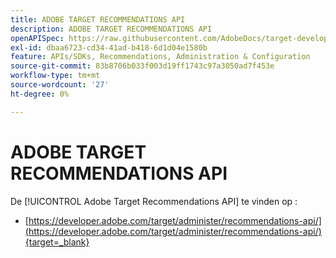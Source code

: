 ```yaml
---
title: ADOBE TARGET RECOMMENDATIONS API
description: ADOBE TARGET RECOMMENDATIONS API
openAPISpec: https://raw.githubusercontent.com/AdobeDocs/target-developers/main/src/models-api.json
exl-id: dbaa6723-cd34-41ad-b418-6d1d04e1580b
feature: APIs/SDKs, Recommendations, Administration & Configuration
source-git-commit: 83b8706b033f003d19ff1743c97a3050ad7f453e
workflow-type: tm+mt
source-wordcount: '27'
ht-degree: 0%

---
```


# ADOBE TARGET RECOMMENDATIONS API

De [!UICONTROL Adobe Target Recommendations API] te vinden op :

* [https://developer.adobe.com/target/administer/recommendations-api/](https://developer.adobe.com/target/administer/recommendations-api/){target=_blank}
